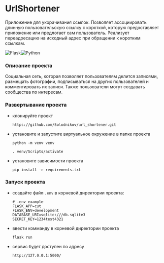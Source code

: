 # UrlShortener

Приложение для укорачивания ссылок. Позволяет ассоциировать длинную пользовательскую ссылку с короткой, которую предоставляет приложение или предлогает сам пользователь. Реализует переадресацию на исходный адрес при обращении к коротким ссылкам.

![Flask](https://img.shields.io/badge/flask-%23000.svg?style=for-the-badge&logo=flask&logoColor=white)![Python](https://img.shields.io/badge/python-3670A0?style=for-the-badge&logo=python&logoColor=ffdd54)


### Описание проекта

Социальная сеть, которая позволяет пользователям делится записями, размещать фотографии, подписываться на других пользователей и комментировать их записи. Также пользователи могут создавать сообщества по интересам.

### Развертывание проекта

* клонируйте проект

   `https://github.com/Solodnikov/url_shortener.git`

* установите и запустите виртуальное окружение в папке проекта

    `python -m venv venv`

    `. venv/Scripts/activate`

* установите зависимости проекта

    `pip install -r requirements.txt`

### Запуск проекта

* создайте файл `.env` в корневой директории проекта:
    
    ```
    # .env example
    FLASK_APP=cut
    FLASK_ENV=development
    DATABASE_URI=sqlite:///db.sqlite3
    SECRET_KEY=1234test4321
    ```
* ввести комманду в корневой директории проекта

    `flask run`

* cервис будет доступен по адресу

    `http://127.0.0.1:5000/`
